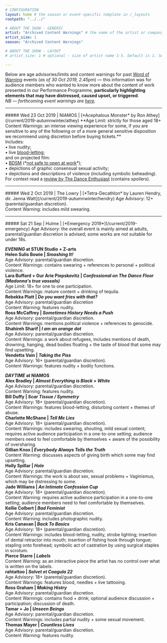 ```yaml
---
# CONFIGURATION
layout: home # the season or event-specific template in /_layouts
rootpath: "../../"

# ABOUT THE SHOW - GENERIC
artist: "Archived Content Warnings" # the name of the artist or company
artist_size: 1
season: "Archived Content Warnings"

# ABOUT THE SHOW - LAYOUT
# artist_size: 1 # optional - size of artist name 1-5. Default is 1. Set longer names to lower values

---
```

Below are age advisories/limits and content warnings for past [Word of Warning](/) events (*as of 30 Oct 2019, 2.45pm*) — this information was for audience members who wanted to know more about the content of work presented in our Performance Programme, **particularly highlighting elements that may have distressed, caused upset, or triggered**.<br>*NB — forthcoming event warnings are [here](/warnings).*           
<hr>          
##### Wed 23 Oct 2019 | NIAMOS | [*Acephalous Monster* by Ron Athey](/current/2019-autumnwinter/athey)        
**Age Limit: strictly for those aged 18+<br>Content Warnings: an intense viewing experience for some, if you are sensitive to any of the following or of a more general sensitive disposition we recommend using discretion before buying tickets.**<br>Includes:<br>• live nudity;<br>• live <a href="http://en.wikipedia.org/wiki/Bloodletting" target="_blank">blood-letting</a>;<br>and on projected film:<br>• <a href="http://en.wikipedia.org/wiki/BDSM" target="_blank">BDSM</a> (*<a href="http://en.wikipedia.org/wiki/Not_safe_for_work" target="_blank">not safe to open at work</a>*);<br>• depictions of graphic consensual sexual activity;<br>• depictions and descriptions of violence (including symbolic beheading).<br>For context read a <a href="http://www.dance-enthusiast.com/features/impressionsreviews/view/Ron-Atheys-Acphalous-Monster-Performance-Space-New-York" target="_blank">review by The Dance Enthusiast</a> (contains spoilers).            
<hr>          
##### Wed 2 Oct 2019 | The Lowry | [*Tetra-Decathlon* by Lauren Hendry, dir. Jenna Watt](/current/2019-autumnwinter/hendry)         
Age Advisory: 12+ (parental/guardian discretion).<br>Content Warning: includes mild swearing.        
<hr>            
##### Sat 21 Sep | Hulme | [*Emergency 2019*](/current/2019-emergency)               
Age Advisory: the overall event is mainly aimed at adults, parental/guardian discretion is advised; some works are not suitable for under 18s.          

***EVENING* at STUN Studio + Z-arts**        
**Helen Sulis Bowie | *Smashing It!***<br>Age Advisory: parental/guardian discretion.<br>Content Warnings: contains swearing + references to personal + political violence.              
**Lara Buffard + Gur Arie Piepskovitz | *Confessional on The Dance Floor (Madonna's true vassals)***<br>Age Limit: 18+ for one to one participation.<br>Content Warnings: mature content + drinking of tequila.              
**Rebekka Platt | *Do you want fries with that?***<br>Age Advisory: parental/guardian discretion<br>Content Warning: features nudity.             
**Ross McCaffrey | *Sometimes History Needs a Push***<br>Age Advisory: parental/guardian discretion.<br>Content Warnings: mentions political violence + references to genocide.               
**Shahireh Sharif | *I am an orange dot***<br>Age Advisory: parental/guardian discretion.<br>Content Warnings: a work about refugees, includes mentions of death, drowning, hanging, dead bodies floating + the taste of blood that some may find upsetting.             
**Vendetta Vain | *Taking the Piss***<br>Age Advisory: 16+ (parental/guardian discretion).<br>Content Warnings: features nudity + bodily functions.         
          
***DAYTIME* at NIAMOS**           
**Alex Bradley | *Almost Everything is Black + White***<br>Age Advisory: parental/guardian discretion.<br>Content Warning: features nudity.        
**Bill Duffy | *Scar Tissue / Symmetry***<br>Age Advisory: 18+ (parental/guardian discretion).<br>Content Warnings: features blood-letting, disturbing content + themes of abuse.         
**Charlotte McShane | *Tell Me Lies***<br>Age Advisory: 18+ (parental/guardian discretion).<br>Content Warnings: includes swearing, shouting, mild sexual content; requires active audience participation in a one-to-one setting; audience members need to feel comfortable by themselves + aware of the possibility of oversharing.            
**Gillian Knox | *Everybody Always Tells the Truth***<br>Content Warning: discusses aspects of giving birth which some may find upsetting.           
**Holly Spillar | *Hole***<br>Age Advisory: parental/guardian discretion.<br>Content Warnings: the work is about sex, sexual problems + Vaginismus, which may be distressing to some.        
**Jade Williams | *An Intimate Confession Cup***<br>Age Advisory: 18+ (parental/guardian discretion).<br>Content Warning: requires active audience participation in a one-to-one setting; audience members need to feel comfortable by themselves.         
**Kellie Colbert | *Bad Feminist***<br>Age Advisory: parental/guardian discretion.<br>Content Warning: includes photographic nudity.         
**Kris Canavan | *Back To Basics***<br>Age Advisory: 18+ (parental/guardian discretion).<br>Content Warnings: includes blood-letting, nudity, strobe lighting; insertion of dental retractor into mouth; insertion of fishing hook through tongue; stapling onto forehead; symbolic act of castration by using surgical staples in scrotum.                          
**Pierce Starre | *Labels***<br>Content Warning: as an interactive piece the artist has no control over what is written on the labels.           
**rahtattoo | *Solvet et Coagula 22***<br>Age Advisory: 18+ (parental/guardian discretion).<br>Content Warnings: features blood, needles + live tattooing.         
**Ross Graham | *Making Histry***<br>Age Advisory: parental/guardian discretion.<br>Content Warnings: contains food + drink; optional audience discussion + participation; discussion of death.          
**Tamar + Jo | *Unseen Beings***<br>Age Advisory: parental/guardian discretion.<br>Content Warnings: includes partial nudity + some sexual movement.          
**Thomas Mayer | *Countless Lives***<br>Age Advisory: parental/guardian discretion.<br>Content Warning: features nudity.
